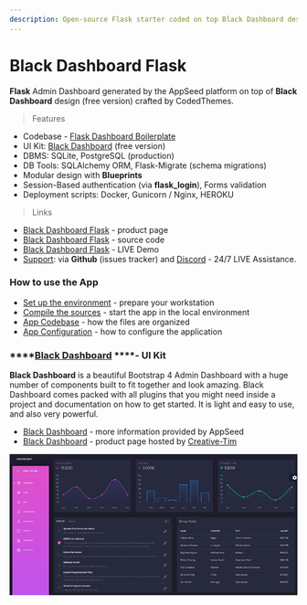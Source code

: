 ```yaml
---
description: Open-source Flask starter coded on top Black Dashboard design (free version).
---
```


# Black Dashboard Flask

**Flask** Admin Dashboard generated by the AppSeed platform on top of **Black Dashboard** design \(free version\) crafted by CodedThemes.

> Features

* Codebase - [Flask Dashboard Boilerplate](../../boilerplate-code/flask-dashboard.md)
* UI Kit: [Black Dashboard](../../content/bootstrap-template/black-dashboard.md) \(free version\) 
* DBMS: SQLite, PostgreSQL \(production\)
* DB Tools: SQLAlchemy ORM, Flask-Migrate \(schema migrations\)
* Modular design with **Blueprints**
* Session-Based authentication \(via **flask\_login**\), Forms validation
* Deployment scripts: Docker, Gunicorn / Nginx, HEROKU 

> Links

* [Black Dashboard Flask](https://appseed.us/admin-dashboards/flask-dashboard-black) - product page
* [Black Dashboard Flask](https://github.com/app-generator/flask-black-dashboard) - source code 
* [Black Dashboard Flask](https://flask-dashboard-black.appseed.us/) - LIVE Demo
* [Support](https://appseed.us/support):  via **Github** \(issues tracker\) and [Discord](https://discord.gg/fZC6hup) - 24/7 LIVE Assistance. 



### How to use the App

* [Set up the environment](../../boilerplate-code/flask-dashboard.md#environment) - prepare your workstation
* [Compile the sources](../../boilerplate-code/flask-dashboard.md#build-the-app-1) - start the app in the local environment
* [App Codebase](../../boilerplate-code/flask-dashboard.md#app-codebase) - how the files are organized
* [App Configuration](../../boilerplate-code/flask-dashboard.md#app-configuration) - how to configure the application



### \*\*\*\*[**Black Dashboard**](../../content/bootstrap-template/black-dashboard.md) ****- UI Kit

**Black Dashboard** is a beautiful Bootstrap 4 Admin Dashboard with a huge number of components built to fit together and look amazing. Black Dashboard comes packed with all plugins that you might need inside a project and documentation on how to get started. It is light and easy to use, and also very powerful.

* [Black Dashboard](../../content/bootstrap-template/black-dashboard.md) - more information provided by AppSeed
* [Black Dashboard](https://www.creative-tim.com/product/black-dashboard?AFFILIATE=128200) - product page hosted by [Creative-Tim](../../content/partners/creative-tim.md)

![Black Dashboard - Free Dashboard template.](../../.gitbook/assets/docs-black-dashboard-screen.jpg)



